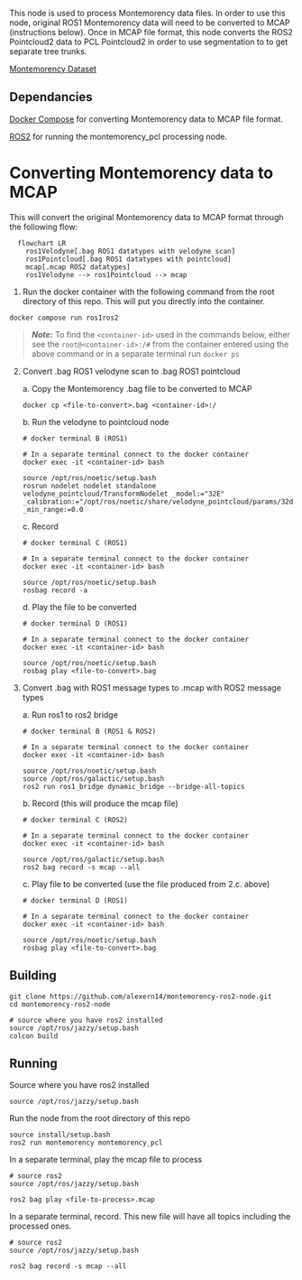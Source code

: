 This node is used to process Montemorency data files. In order to use this node, original ROS1 Montemorency data will need to be converted to MCAP (instructions below). Once in MCAP file format, this node converts the ROS2 Pointcloud2 data to PCL Pointcloud2 in order to use segmentation to to get separate tree trunks.

[Montemorency Dataset](https://norlab.ulaval.ca/research/montmorencydataset/)

## Dependancies

[Docker Compose](https://docs.docker.com/compose/install/) for converting Montemorency data to MCAP file format.

[ROS2](https://docs.ros.org/en/jazzy/index.html) for running the montemorency_pcl processing node.

# Converting Montemorency data to MCAP

This will convert the original Montemorency data to MCAP format through the following flow:

```mermaid
  flowchart LR
    ros1Velodyne[.bag ROS1 datatypes with velodyne scan]
    ros1Pointcloud[.bag ROS1 datatypes with pointcloud]
    mcap[.mcap ROS2 datatypes]
    ros1Velodyne --> ros1Pointcloud --> mcap
```

1. Run the docker container with the following command from the root directory of this repo. This will put you directly into the container.

```
docker compose run ros1ros2
```

> **_Note:_** To find the `<container-id>` used in the commands below, either see the `root@<container-id>:/#` from the container entered using the above command or in a separate terminal run `docker ps`

2. Convert .bag ROS1 velodyne scan to .bag ROS1 pointcloud

   a. Copy the Montemorency .bag file to be converted to MCAP

   ```
   docker cp <file-to-convert>.bag <container-id>:/
   ```

   b. Run the velodyne to pointcloud node

   ```
   # docker terminal B (ROS1)

   # In a separate terminal connect to the docker container
   docker exec -it <container-id> bash

   source /opt/ros/noetic/setup.bash
   rosrun nodelet nodelet standalone velodyne_pointcloud/TransformNodelet _model:="32E" _calibration:="/opt/ros/noetic/share/velodyne_pointcloud/params/32db.yaml" _min_range:=0.0
   ```

   c. Record

   ```
   # docker terminal C (ROS1)

   # In a separate terminal connect to the docker container
   docker exec -it <container-id> bash

   source /opt/ros/noetic/setup.bash
   rosbag record -a
   ```

   d. Play the file to be converted

   ```
   # docker terminal D (ROS1)

   # In a separate terminal connect to the docker container
   docker exec -it <container-id> bash

   source /opt/ros/noetic/setup.bash
   rosbag play <file-to-convert>.bag
   ```

3. Convert .bag with ROS1 message types to .mcap with ROS2 message types

   a. Run ros1 to ros2 bridge

   ```
   # docker terminal B (ROS1 & ROS2)

   # In a separate terminal connect to the docker container
   docker exec -it <container-id> bash

   source /opt/ros/noetic/setup.bash
   source /opt/ros/galactic/setup.bash
   ros2 run ros1_bridge dynamic_bridge --bridge-all-topics
   ```

   b. Record (this will produce the mcap file)

   ```
   # docker terminal C (ROS2)

   # In a separate terminal connect to the docker container
   docker exec -it <container-id> bash

   source /opt/ros/galactic/setup.bash
   ros2 bag record -s mcap --all
   ```

   c. Play file to be converted (use the file produced from 2.c. above)

   ```
   # docker terminal D (ROS1)

   # In a separate terminal connect to the docker container
   docker exec -it <container-id> bash

   source /opt/ros/noetic/setup.bash
   rosbag play <file-to-convert>.bag
   ```

## Building

```
git clone https://github.com/alexern14/montemorency-ros2-node.git
cd montemorency-ros2-node

# source where you have ros2 installed
source /opt/ros/jazzy/setup.bash
colcon build
```

## Running

Source where you have ros2 installed

```
source /opt/ros/jazzy/setup.bash
```

Run the node from the root directory of this repo

```
source install/setup.bash
ros2 run montemorency montemorency_pcl
```

In a separate terminal, play the mcap file to process

```
# source ros2
source /opt/ros/jazzy/setup.bash

ros2 bag play <file-to-process>.mcap
```

In a separate terminal, record. This new file will have all topics including the processed ones.

```
# source ros2
source /opt/ros/jazzy/setup.bash

ros2 bag record -s mcap --all
```
